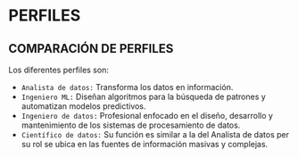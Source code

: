 # PERFILES

## COMPARACIÓN DE PERFILES

Los diferentes perfiles son:

* `Analista de datos:` Transforma los datos en información.
* `Ingeniero ML:` Diseñan algoritmos para la búsqueda de patrones y automatizan modelos predictivos.
* `Ingeniero de datos:` Profesional enfocado en el diseño, desarrollo y mantenimiento de los sistemas de procesamiento de datos.
* `Científico de datos:` Su función es similar a la del Analista de datos per su rol se ubica en las fuentes de información masivas y complejas.

